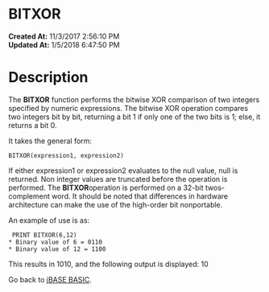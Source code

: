 # BITXOR

**Created At:** 11/3/2017 2:56:10 PM  
**Updated At:** 1/5/2018 6:47:50 PM  


# Description

The **BITXOR** function performs the bitwise XOR comparison of two integers specified by numeric expressions. The bitwise XOR operation compares two integers bit by bit, returning a bit 1 if only one of the two bits is 1; else, it returns a bit 0.

It takes the general form:

```
BITXOR(expression1, expression2) 
```

If either expression1 or expression2 evaluates to the null value, null is returned.
Non integer values are truncated before the operation is performed.
The **BITXOR**operation is performed on a 32-bit twos-complement word. It should be noted that differences in hardware architecture can make the use of the high-order bit nonportable.

An example of use is as:

```
 PRINT BITXOR(6,12)
* Binary value of 6 = 0110
* Binary value of 12 = 1100
```

This results in 1010, and the following output is displayed:
10



Go back to [jBASE BASIC](263498-jbase-basic).
